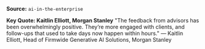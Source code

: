 **Source:** `ai-in-the-enterprise`

**Key Quote: Kaitlin Elliott, Morgan Stanley**
"The feedback from advisors has been overwhelmingly positive. They’re more engaged with clients, and follow-ups that used to take days now happen within hours." — Kaitlin Elliott, Head of Firmwide Generative AI Solutions, Morgan Stanley
